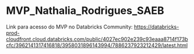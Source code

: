 # MVP_Nathalia_Rodrigues_SAEB

Link para acesso do MVP no Databricks Community: https://databricks-prod-cloudfront.cloud.databricks.com/public/4027ec902e239c93eaaa8714f173bcfc/3962141317416818/3958031896143994/7886237923212429/latest.html
